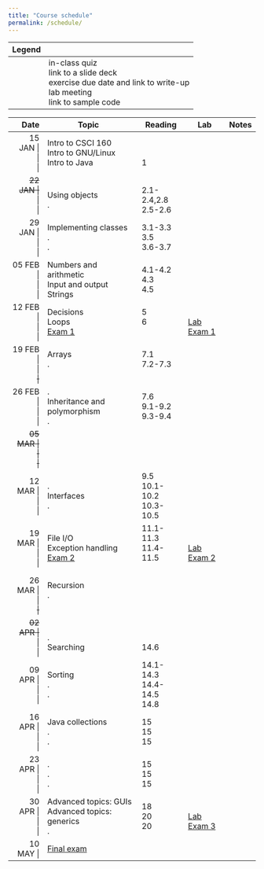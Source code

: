 ```yaml
---
title: "Course schedule"
permalink: /schedule/
---
```


| Legend |   |
| -----: | - |
| <span class="far fa-fw fa-question-circle"></span><br><span class="far fa-fw fa-file-powerpoint"></span><br><span class="fas fa-fw fa-pencil-alt"></span><br><span class="fas fa-fw fa-flask"></span><br><span class="fab fa-fw fa-github"></span> | in-class quiz<br>link to a slide deck<br>exercise due date and link to write-up<br>lab meeting<br>link to sample code |

| Date                             | Topic                                                    | Reading                          | Lab                                                                          | Notes                                                        |
| -------------------------------: | -------------------------------------------------------- | -------------------------------- | ---------------------------------------------------------------------------- | ------------------------------------------------------------ |
| 15 JAN \|<br>\|<br>\|            | Intro to CSCI 160<br>Intro to GNU/Linux<br>Intro to Java | <br><br>1                        | <span class="fas fa-fw fa-flask"></span><br><br>                                   | <br>[<span class="far fa-fw fa-file-powerpoint"></span>][INTRO]<br>[<span class="far fa-fw fa-file-powerpoint"></span>][JAVA]                       |
| <del>22 JAN \|</del><br>\|<br>\| | <br>Using objects<br>.                                   | <br>2.1-2.4,2.8<br>2.5-2.6       | <span class="fas fa-fw fa-flask"></span><br><span class="fas fa-fw fa-flask"></span><br> | <br>[<span class="far fa-fw fa-file-powerpoint"></span>][METHODS+CLASSES] [<span class="fab fa-fw fa-github"></span>][METHODS+CLASSES-GH]<br>[<span class="far fa-fw fa-question-circle"></span>][Quiz 1] |
| 29 JAN \|<br>\|<br>\|            | Implementing classes<br>.<br>.                           | 3.1-3.3<br>3.5<br>3.6-3.7        | <span class="fas fa-fw fa-flask"></span><br><br>                                   | <br>[<span class="far fa-fw fa-file-powerpoint"></span>][CLASSES] [<span class="fab fa-fw fa-github"></span>][CLASSES-GH]<br>&nbsp;                 |
| 05 FEB \|<br>\|<br>\|            | Numbers and arithmetic<br>Input and output<br>Strings    | 4.1-4.2<br>4.3<br>4.5            | <span class="fas fa-fw fa-flask"></span><br><br>                                   | <br><br>[<span class="far fa-fw fa-question-circle"></span>][Quiz 2] |
| 12 FEB \|<br>\|<br>\|            | Decisions<br>Loops<br>[Exam 1]                           | 5<br>6<br>&nbsp;                 | <span class="fas fa-fw fa-flask"></span><br>[Lab Exam 1]<br>                       |  |
| 19 FEB \|<br>\|<br><del>\|</del> | Arrays<br>.<br>&nbsp;                                    | 7.1<br>7.2-7.3<br>&nbsp;         | <span class="fas fa-fw fa-flask"></span><br><br>                                   |  |
| 26 FEB \|<br>\|<br>\|            | .<br>Inheritance and polymorphism<br>.                   | 7.6<br>9.1-9.2<br>9.3-9.4        | <span class="fas fa-fw fa-flask"></span><br><br>                                   | <br><br>[<span class="far fa-fw fa-question-circle"></span>][Quiz 3] |
| <del>05 MAR \|<br>\|<br>\|</del> |                                                          |                                  |                                                                              |  |
| 12 MAR \|<br>\|<br>\|            | .<br>Interfaces<br>.                                     | 9.5<br>10.1-10.2<br>10.3-10.5    | <span class="fas fa-fw fa-flask"></span><br><span class="fas fa-fw fa-flask"></span><br> | <br><br>[<span class="far fa-fw fa-question-circle"></span>][Quiz 4] |
| 19 MAR \|<br>\|<br>\|            | File I/O<br>Exception handling<br>[Exam 2]               | 11.1-11.3<br>11.4-11.5<br>&nbsp; | <span class="fas fa-fw fa-flask"></span><br>[Lab Exam 2]<br>                       |  |
| 26 MAR \|<br>\|<br><del>\|</del> | Recursion<br>.<br>&nbsp;                                 |                                  | <span class="fas fa-fw fa-flask"></span><br><br>                                   |  |
| <del>02 APR \|</del><br>\|<br>\| | <br>.<br>Searching                                       | <br><br>14.6                     | <br><span class="fas fa-fw fa-flask"></span><br>                                   | <br>[<span class="far fa-fw fa-question-circle"></span>][Quiz 5]<br>&nbsp; |
| 09 APR \|<br>\|<br>\|            | Sorting<br>.<br>.                                        | 14.1-14.3<br>14.4-14.5<br>14.8   | <span class="fas fa-fw fa-flask"></span><br><br>                                   | <br><br>[<span class="far fa-fw fa-question-circle"></span>][Quiz 6] |
| 16 APR \|<br>\|<br>\|            | Java collections<br>.<br>.                               | 15<br>15<br>15                   | <span class="fas fa-fw fa-flask"></span><br><span class="fas fa-fw fa-flask"></span><br> |  |
| 23 APR \|<br>\|<br>\|            | .<br>.<br>.                                              | 15<br>15<br>15                   | <span class="fas fa-fw fa-flask"></span><br><br>                                   | <br><br>[<span class="far fa-fw fa-question-circle"></span>][Quiz 7] |
| 30 APR \|<br>\|<br>\|            | Advanced topics: GUIs<br>Advanced topics: generics<br>.  | 18<br>20<br>20                   | <span class="fas fa-fw fa-flask"></span><br>[Lab Exam 3]<br>                       |  |
| 10 MAY \|                        | [Final exam]                                             |                                  |                                                                              |  |

[Quiz 1]: https://csbsju.instructure.com/courses/9283/assignments/72848
[Quiz 2]: https://csbsju.instructure.com/courses/9283/assignments/72849
[Quiz 3]: https://csbsju.instructure.com/courses/9283/assignments/72850
[Quiz 4]: https://csbsju.instructure.com/courses/9283/assignments/72851
[Quiz 5]: https://csbsju.instructure.com/courses/9283/assignments/72852
[Quiz 6]: https://csbsju.instructure.com/courses/9283/assignments/72853
[Quiz 7]: https://csbsju.instructure.com/courses/9283/assignments/73439
[Exam 1]: https://csbsju.instructure.com/courses/9283/assignments/72823
[Exam 2]: https://csbsju.instructure.com/courses/9283/assignments/72824
[Final exam]: https://csbsju.instructure.com/courses/9283/assignments/72821
[Lab Exam 1]: https://csbsju.instructure.com/courses/9283/assignments/72843
[Lab Exam 2]: https://csbsju.instructure.com/courses/9283/assignments/72844
[Lab Exam 3]: https://csbsju.instructure.com/courses/9283/assignments/72845
[EX1]: ../exercises/1/
[EX2]: ../exercises/2/
[EX3]: ../exercises/3/
[INTRO]: ../assets/slides/intro/slides.pptx
[JAVA]:  ../assets/slides/java/slides.pptx
[METHODS+CLASSES]:    ../assets/slides/methods+classes/slides.pptx
[METHODS+CLASSES-GH]: ../sample-code#methodsclasses
[CLASSES]:    ../assets/slides/classes/slides.pptx
[CLASSES-GH]: ../sample-code#classes
